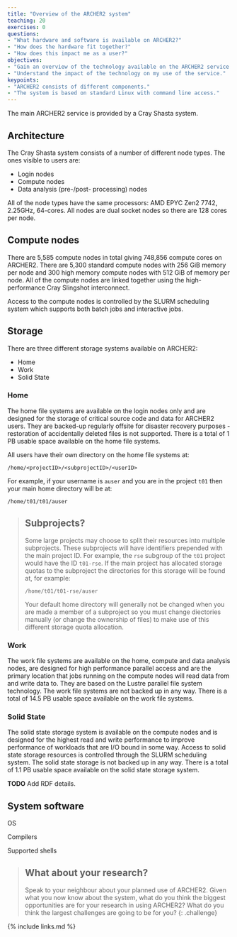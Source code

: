```yaml
---
title: "Overview of the ARCHER2 system"
teaching: 20
exercises: 0
questions:
- "What hardware and software is available on ARCHER2?"
- "How does the hardware fit together?"
- "How does this impact me as a user?"
objectives:
- "Gain an overview of the technology available on the ARCHER2 service."
- "Understand the impact of the technology on my use of the service."
keypoints:
- "ARCHER2 consists of different components."
- "The system is based on standard Linux with command line access."
---
```


The main ARCHER2 service is provided by a Cray Shasta system.

## Architecture

The Cray Shasta system consists of a number of different node types. The ones visible
to users are:

* Login nodes
* Compute nodes
* Data analysis (pre-/post- processing) nodes

All of the node types have the same processors: AMD EPYC Zen2 7742, 2.25GHz, 64-cores. All nodes are dual socket nodes so there are 128 cores per node.

## Compute nodes

There are 5,585 compute nodes in total giving 748,856 compute cores on ARCHER2. There
are 5,300 standard compute nodes with 256 GiB memory per node and 300 high memory 
compute nodes with 512 GiB of memory per node. All of the compute nodes are linked
together using the high-performance Cray Slingshot interconnect.

Access to the compute nodes is controlled by the SLURM scheduling system which supports
both batch jobs and interactive jobs.

## Storage

There are three different storage systems available on ARCHER2:

* Home
* Work
* Solid State

### Home

The home file systems are available on the login nodes only and are designed for the storage
of critical source code and data for ARCHER2 users. They are backed-up regularly offsite for
disaster recovery purposes - restoration of accidentally deleted files is not supported. There is a
total of 1 PB usable space available on the home file systems.

All users have their own directory on the home file systems at:

```
/home/<projectID>/<subprojectID>/<userID>
```

For example, if your username is `auser` and you are in the project `t01` then your main home
directory will be at:

```
/home/t01/t01/auser
```

> ## Subprojects?
> Some large projects may choose to split their resources into multiple subprojects. These 
> subprojects will have identifiers prepended with the main project ID. For example, the
> `rse` subgroup of the `t01` project would have the ID `t01-rse`. If the main project has
> allocated storage quotas to the subproject the directories for this storage will be 
> found at, for example:
> ```
> /home/t01/t01-rse/auser
> ```
> Your default home directory will generally not be changed when you are made a member of 
> a subproject so you must change diectories manually (or change the ownership of files)
> to make use of this different storage quota allocation.

### Work

The work file systems are available on the home, compute and data analysis nodes, are
designed for high performance parallel access and are the primary location that jobs running on
the compute nodes will read data from and write data to. They are based on the Lustre parallel
file system technology. The work file systems are not backed up in any way. There is a total of 
14.5 PB usable space available on the work file systems.

### Solid State

The solid state storage system is available on the compute nodes and is designed for
the highest read and write performance to improve performance of workloads that are I/O bound in
some way. Access to solid state storage resources is controlled through the SLURM scheduling 
system. The solid state storage is not backed up in any way. There is a total of 1.1 PB usable
space available on the solid state storage system.

**TODO** Add RDF details.

## System software

OS

Compilers

Supported shells

> ## What about your research?
>
> Speak to your neighbour about your planned use of ARCHER2. Given what you now know about the system,
> what do you think the biggest opportunities are for your research in using ARCHER2? What do you think
> the largest challenges are going to be for you?
{: .challenge}

{% include links.md %}

